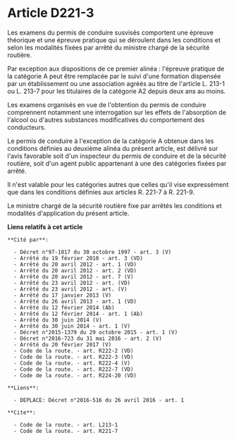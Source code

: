# Article D221-3

Les examens du permis de conduire susvisés comportent une épreuve théorique et une épreuve pratique qui se déroulent dans les
conditions et selon les modalités fixées par arrêté du ministre chargé de la sécurité routière. 

Par exception aux dispositions de ce premier alinéa : l'épreuve pratique de la catégorie A peut être remplacée par le suivi
d'une formation dispensée par un établissement ou une association agréés au titre de l'article L. 213-1 ou L. 213-7 pour les
titulaires de la catégorie A2 depuis deux ans au moins. 

Les examens organisés en vue de l'obtention du permis de conduire comprennent notamment une interrogation sur les effets de
l'absorption de l'alcool ou d'autres substances modificatives du comportement des conducteurs. 

Le permis de conduire à l'exception de la catégorie A obtenue dans les conditions définies au deuxième alinéa du présent
article, est délivré sur l'avis favorable soit d'un inspecteur du permis de conduire et de la sécurité routière, soit d'un
agent public appartenant à une des catégories fixées par arrêté. 

Il n'est valable pour les catégories autres que celles qu'il vise expressément que dans les conditions définies aux articles
R. 221-7 à R. 221-9. 

Le ministre chargé de la sécurité routière fixe par arrêtés les conditions et modalités d'application du présent article.

**Liens relatifs à cet article**

	**Cité par**:

	  - Décret n°97-1017 du 30 octobre 1997 - art. 3 (V)
	  - Arrêté du 19 février 2010 - art. 3 (VD)
	  - Arrêté du 20 avril 2012 - art. 1 (VD)
	  - Arrêté du 20 avril 2012 - art. 2 (VD)
	  - Arrêté du 20 avril 2012 - art. 7 (V)
	  - Arrêté du 23 avril 2012 - art. (VD)
	  - Arrêté du 23 avril 2012 - art. (V)
	  - Arrêté du 17 janvier 2013 (V)
	  - Arrêté du 26 avril 2013 - art. 1 (VD)
	  - Arrêté du 12 février 2014 (Ab)
	  - Arrêté du 12 février 2014 - art. 1 (Ab)
	  - Arrêté du 30 juin 2014 (V)
	  - Arrêté du 30 juin 2014 - art. 1 (V)
	  - Décret n°2015-1379 du 29 octobre 2015 - art. 1 (V)
	  - Décret n°2016-723 du 31 mai 2016 - art. 2 (V)
	  - Arrêté du 20 février 2017 (V)
	  - Code de la route. - art. R222-2 (VD)
	  - Code de la route. - art. R222-3 (VD)
	  - Code de la route. - art. R222-4 (V)
	  - Code de la route. - art. R222-7 (VD)
	  - Code de la route. - art. R224-20 (VD)

	**Liens**:

	  - DEPLACE: Décret n°2016-516 du 26 avril 2016 - art. 1

	**Cite**:

	  - Code de la route. - art. L213-1
	  - Code de la route. - art. R221-7
